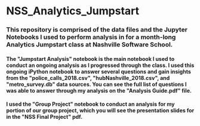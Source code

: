 # NSS_Analytics_Jumpstart
### This repository is comprised of the data files and the Jupyter Notebooks I used to perform analysis in for a month-long Analytics Jumpstart class at Nashville Software School.
#### The "Jumpstart Analysis" notebook is the main notebook I used to conduct an ongoing analysis as I progressed through the class. I used this ongoing iPython notebook to answer several questions and gain insights from the "police_calls_2018.csv", "hubNashville_2018.csv", and "metro_survey.db" data sources. You can see the full list of questions I was able to answer through my analysis on the "Analysis Guide.pdf" file.
#### I used the "Group Project" notebook to conduct an analysis for my portion of our group project, which you will see the presentation slides for in the "NSS Final Project" pdf.
